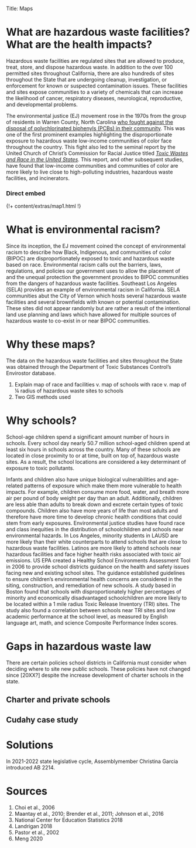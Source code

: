 Title: Maps

# What are hazardous waste facilities? What are the health impacts? 

Hazardous waste facilities are regulated sites that are allowed to produce, treat, store, and dispose hazardous waste. In addition to the over 100 permitted sites throughout California, there are also hundreds of sites throughout the State that are undergoing cleanup, investigation, or enforcement for known or suspected contamination issues. These facilities and sites expose communities to a variety of chemicals that can increase the likelihood of cancer, respiratory diseases, neurological, reproductive, and developmental problems. 

The environmental justice (EJ) movement rose in the 1970s from the group of residents in Warren County, North Carolina [who fought against the disposal of polychlorinated biphenyls (PCBs) in their community](https://www.ucc.org/what-we-do/justice-local-church-ministries/justice/faithful-action-ministries/environmental-justice/a_movement_is_born_environmental_justice_and_the_ucc/
). This was one of the first prominent examples highlighting the disproportionate exposure to hazardous waste low-income communities of color face throughout the country. This fight also led to the seminal report by the United Church of Christ’s Commission for Racial Justice titled [*Toxic Wastes and Race in the United States*]( https://new.uccfiles.com/pdf/ToxicWastes&Race.pdf).  This report, and other subsequent studies, have found that low-income communities and communities of color are more likely to live close to high-polluting industries, hazardous waste facilities, and incinerators. 

### Direct embed

<!--<div>
<script src="https://unpkg.com/leaflet@1.9.3/dist/leaflet.js" integrity="sha256-WBkoXOwTeyKclOHuWtc+i2uENFpDZ9YPdf5Hf+D7ewM=" crossorigin=""></script>

<style>
    html, body {
        height: 100%;
        margin: 0;
    }
    .leaflet-container {
        height: 600px;
        width: 800px;
        max-width: 100%;
        max-height: 100%;
    }
</style>

<style>#map { width: 1200px; height: 600px; }
.info { padding: 6px 8px; font: 14px/16px Arial, Helvetica, sans-serif; background: white; background: rgba(255,255,255,0.8); box-shadow: 0 0 15px rgba(0,0,0,0.2); border-radius: 5px; } .info h4 { margin: 0 0 5px; color: #777; }
.legend { text-align: left; line-height: 18px; color: #555; } .legend i { width: 18px; height: 18px; float: left; margin-right: 8px; opacity: 0.7; }</style>

<style type="text/css">
.leaflet-control {
max-height: 300px;
max-width: 600px;
overflow: auto;}
</style>

<div id='map'></div>

<script type="text/javascript" src="calenviroscreen.geojson"></script>

<script type="text/javascript" src="hzw_sites.geojson"></script>

<script type="text/javascript" src="public_schools.geojson"></script>

<script type="text/javascript" src="charter_schools.geojson"></script>

<script type="text/javascript" src="private_schools.geojson"></script>


<script type="text/javascript">

const map = L.map('map').setView([33.94, -118.24], 10);

const tiles = L.tileLayer('https://{s}.basemaps.cartocdn.com/light_all/{z}/{x}/{y}{r}.png', {
    subdomains: 'abcd',
    maxZoom: 20,
    attribution: '&copy; <a href="https://www.openstreetmap.org/copyright">OpenStreetMap</a> contributors &copy; <a href="https://carto.com/attributions">CARTO</a>',
}).addTo(map);

// control that shows state info on hover
const info = L.control();

info.onAdd = function (map) {
    this._div = L.DomUtil.create('div', 'info');
    info.showbasic();
    return this._div;
};
var selected = null;

info.showfull = function (props) {
    const tract = props ? props.Tract : 0;

    const approxLoc = props ? props.ApproxLoc : "";
    var hzwFocus = hzwSites.features.filter(function (el) {
        return el.properties.Tract == tract;
    });

    var HTML = "<b>Hazardous Waste Sites for "+approxLoc+"</b><br><table><th>Project Name</th><th>Address</th><th>Site Type</th><th>Status</th><th>Past Uses</th>";
    for(let key in hzwFocus)
    {
        HTML += "<tr><td>"+hzwFocus[key].properties.PROJECT_NAME+"</td><td>"+hzwFocus[key].properties.ADDRESS+"</td><td>"+hzwFocus[key].properties.SITE_TYPE+"</td><td>"+hzwFocus[key].properties.STATUS+"</td><td>"+hzwFocus[key].properties.PAST_USES+"</td></tr>";
    }
    HTML += "</tr></table>";
    const contents = hzwFocus.length ? HTML : 'Hover over/Click a census tract';
    this._div.innerHTML = contents;
};

info.showbasic = function (props) {
    const tract = props ? props.Tract : 0;

    const approxLoc = props ? props.ApproxLoc : "";

    var hzwFocus = hzwSites.features.filter(function (el) {
        return el.properties.Tract == tract;
    });

    var HTML = "<b>Hazardous Waste Sites for "+approxLoc+"</b> <br> There are "+hzwFocus.length+" sites in this census tract. Click on the tract for the full information about these sites.";
    const contents = hzwFocus.length ? HTML : 'Hover over/Click a census tract';
    this._div.innerHTML = contents;
};


info.addTo(map);

// get color depending on % BIPOC
function getColor(d) {
    return d > 0.90 ? '#573b88' :
        d > 0.77  ? '#834ba0' :
        d > 0.62  ? '#ad5fad' :
        d > 0.45  ? '#ce78b3' :
        d > 0.32   ? '#e597b9' :
        d > 0.21   ? '#f2b9c4' :
        d > 0   ? '#f9ddda' : '#D3D3D3';
}

function style(feature) {
    return {
        weight: 0.4,
        opacity: 1,
        color: 'white',
        dashArray: '3',
        fillOpacity: 0.7,
        fillColor: getColor(feature.properties.BIPOC)
    };
}

function highlightFeature(e) {
    const layer = e;

    layer.setStyle({
        weight: 5,
        color: '#666',
        dashArray: '',
        fillOpacity: 0.7
    });

    /*layer.bringToFront();*/
    if (selected === null){
        info.showbasic(layer.feature.properties);
        }
}

/* global censusData */
const geojson = L.geoJson(censusData, {
    style,
    onEachFeature
}).addTo(map);

var publicSchoolMarkerOptions = {
    radius: 2,
    fillColor: "#FFD700",
    color: "#000",
    weight: 0,
    opacity: 1,
    fillOpacity: 0.8
};


const publicschools = L.geoJson(publicSchools, {
    pointToLayer: function (feature, latlng) {
        return L.circleMarker(latlng, publicSchoolMarkerOptions);
    }
}).addTo(map);


const charterschools = L.geoJson(charterSchools, {
    pointToLayer: function (feature, latlng) {
        return L.circleMarker(latlng, publicSchoolMarkerOptions);
    }
}).addTo(map);


const privateschools = L.geoJson(privateSchools, {
    pointToLayer: function (feature, latlng) {
        return L.circleMarker(latlng, publicSchoolMarkerOptions);
    }
}).addTo(map);

var geojsonMarkerOptions = {
    radius: 2,
    fillColor: "red",
    color: "#000",
    weight: 0,
    opacity: 1,
    fillOpacity: 0.8
};

/* global hzwsites */
const hzw = L.geoJson(hzwSites, {
    pointToLayer: function (feature, latlng) {
        return L.circleMarker(latlng, geojsonMarkerOptions);
    }
}).addTo(map);


function resetHighlight(e) {
    const layer = e;
    if (selected === null || selected.feature.properties.Tract !== layer.feature.properties.Tract) {
        geojson.resetStyle(layer);
    }
}

function onClick(e) {
    const layer = e;
    if (selected !== null) {
        var previous = selected;
    }
    info.showfull(layer.feature.properties);
    selected = layer;
    if (previous && selected.feature.properties.Tract !== previous.feature.properties.Tract) {
        resetHighlight(previous);
        }
    else if (previous && selected.feature.properties.Tract == previous.feature.properties.Tract){
        selected = null;
        resetHighlight(previous);
        info.showbasic(previous.feature.properties);

    }
}

function onEachFeature(feature, layer) {
    layer.on({
        'mouseover': function (e) {
            highlightFeature(e.target);
        },
        'mouseout': function (e) {
            resetHighlight(e.target);
        },
        'click': function (e) {
            onClick(e.target);
        }
    });
}


var baseMaps = {
    "Basemap": tiles,
};

var overlayMaps = {
    "% BIPOC": geojson,
    "Hazardous Waste Sites": hzw,
    "Public Schools": publicschools,
    "Private Schools": privateschools,
    "Charter Schools": charterschools,


};

map.attributionControl.addAttribution('<a href="http://census.gov/">Population data</a>');
map.attributionControl.addAttribution('<a href="https://www.cde.ca.gov/schooldirectory/">Schools data</a>')

var layerControl = L.control.layers(baseMaps, overlayMaps, {position: 'bottomleft'}).addTo(map);

const legend = L.control({position: 'bottomright'});

legend.onAdd = function (map) {

    const div = L.DomUtil.create('div', 'info legend');
    const grades = [0, 0.21, 0.32, 0.45, 0.62, 0.77, 0.90];
    const labels = [];
    let from, to;

    for (let i = 0; i < grades.length; i++) {
        from = grades[i];
        to = grades[i + 1];

        labels.push(`<i style="background:${getColor(from+0.01)}"></i> ${from}${to ? `&ndash;${to}` : '+'}`);
    }

    div.innerHTML = labels.join('<br>');
    return div;
};

legend.addTo(map);

</script>
</div>-->


<!-- ### Include -->

{!+ content/extras/map1.html !}
<!--
### Image tag

![Map of race and facilities](../map1.html)-->

# What is environmental racism?

Since its inception, the EJ movement coined the concept of environmental racism to describe how Black, Indigenous, and communities of color (BIPOC) are disproportionately exposed to toxic and hazardous waste based on race. Environmental racism calls out the barriers, laws, regulations, and policies our government uses to allow the placement of and the unequal protection the government provides to BIPOC communities from the dangers of hazardous waste facilities. 
Southeast Los Angeles (SELA) provides an example of environmental racism in California. SELA communities abut the City of Vernon which hosts several hazardous waste facilities and several brownfields with known or potential contamination. These sites did not appear randomly but are rather a result of the intentional land use planning and laws which have allowed for multiple sources of hazardous waste to co-exist in or near BIPOC communities. 

# Why these maps?

The data on the hazardous waste facilities and sites throughout the State was obtained through the Department of Toxic Substances Control’s Envirostor database.

1. Explain map of race and facilities v. map of schools with race v. map of ¼ radius of hazardous waste sites to schools
1. Two GIS methods used


# Why schools? 

School-age children spend a significant amount number of hours in schools. Every school day nearly 50.7 million school-aged children spend at least six hours in schools across the country. Many of these schools are located in close proximity to or at time, built on top of, hazardous waste sites.  As a result, the school locations are considered a key determinant of exposure to toxic pollutants. 

Infants and children also have unique biological vulnerabilities and age-related patterns of exposure which make them more vulnerable to health impacts. For example, children consume more food, water, and breath more air per pound of body weight per day than an adult. Additionally, children are less able than adults to break down and excrete certain types of toxic compounds. Children also have more years of life than most adults and therefore have more time to develop chronic health conditions that could stem from early exposures. 
Environmental justice studies have found race and class inequities in the distribution of schoolchildren and schools near environmental hazards. In Los Angeles, minority students in LAUSD are more likely than their white counterparts to attend schools that are close to hazardous waste facilities. Latinos are more likely to attend schools near hazardous facilities and face higher health risks associated with toxic air emissions. 
US EPA created a Healthy School Environments Assessment Tool in 2006 to provide school districts guidance on the health and safety issues facing new and existing school sites. The guidance established guidelines to ensure children’s environmental health concerns are considered in the siting, construction, and remediation of new schools.
A study based in Boston found that schools with disproportionately higher percentages of minority and economically disadvantaged schoolchildren are more likely to be located within a 1 mile radius Toxic Release Inventory (TRI) sites. The study also found a correlation between schools near TRI sites and low academic performance at the school level, as measured by English language art, math, and science Composite Performance Index scores.

# Gaps in hazardous waste law

There are certain policies school districts in California must consider when deciding where to site new public schools. These policies have not changed since [20XX?] despite the increase development of charter schools in the state.

<!-- {! https://gluesolutions.github.io/map2.html !} -->
<!-- ![Map of schools with race](https://gluesolutions.github.io/map2.html) -->

<!-- ![Map of ¼ radius of hazardous waste sites to schools](https://gluesolutions.github.io/map3.html) -->

## Charter and private schools

## Cudahy case study

# Solutions

In 2021-2022 state legislative cycle, Assemblymember Christina Garcia introduced AB 2214.


# Sources

1. Choi et al., 2006
1. Maantay et al., 2010; Brender et al., 2011; Johnson et al., 2016
1. National Center for Education Statistics 2018
1. Landrigan 2018
1. Pastor et al., 2002
1. Meng 2020
